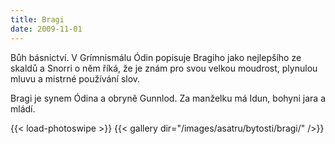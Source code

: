 ```yaml
---
title: Bragi
date: 2009-11-01
---
```


Bůh básnictví. V Grímnismálu Ódin popisuje Bragiho jako nejlepšího ze skaldů a Snorri o něm říká, že je znám pro svou velkou moudrost, plynulou mluvu a mistrné používání slov.

Bragi je synem Ódina a obryně Gunnlod. Za manželku má Idun, bohyni jara a mládí.

{{< load-photoswipe >}}
{{< gallery dir="/images/asatru/bytosti/bragi/" />}}
